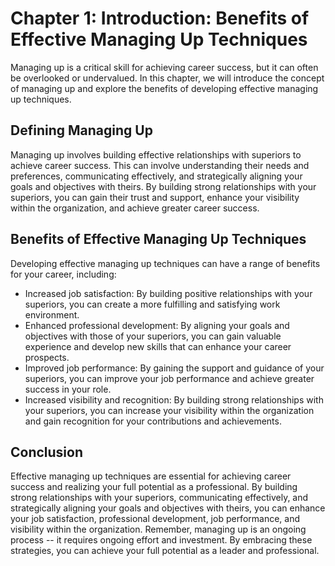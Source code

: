 Chapter 1: Introduction: Benefits of Effective Managing Up Techniques
=====================================================================

Managing up is a critical skill for achieving career success, but it can often be overlooked or undervalued. In this chapter, we will introduce the concept of managing up and explore the benefits of developing effective managing up techniques.

Defining Managing Up
--------------------

Managing up involves building effective relationships with superiors to achieve career success. This can involve understanding their needs and preferences, communicating effectively, and strategically aligning your goals and objectives with theirs. By building strong relationships with your superiors, you can gain their trust and support, enhance your visibility within the organization, and achieve greater career success.

Benefits of Effective Managing Up Techniques
--------------------------------------------

Developing effective managing up techniques can have a range of benefits for your career, including:

* Increased job satisfaction: By building positive relationships with your superiors, you can create a more fulfilling and satisfying work environment.
* Enhanced professional development: By aligning your goals and objectives with those of your superiors, you can gain valuable experience and develop new skills that can enhance your career prospects.
* Improved job performance: By gaining the support and guidance of your superiors, you can improve your job performance and achieve greater success in your role.
* Increased visibility and recognition: By building strong relationships with your superiors, you can increase your visibility within the organization and gain recognition for your contributions and achievements.

Conclusion
----------

Effective managing up techniques are essential for achieving career success and realizing your full potential as a professional. By building strong relationships with your superiors, communicating effectively, and strategically aligning your goals and objectives with theirs, you can enhance your job satisfaction, professional development, job performance, and visibility within the organization. Remember, managing up is an ongoing process -- it requires ongoing effort and investment. By embracing these strategies, you can achieve your full potential as a leader and professional.

